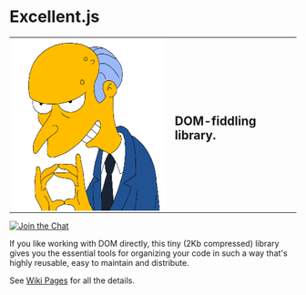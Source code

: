 # Excellent.js

<table style="border-size:10px">
  <tr>
    <td>
      <img align="left" width="299" height="302" src="./.github/images/burns.gif">
    </td>
    <td>
      <p>
        
## DOM-fiddling library.

  </tr>
</table>
  
[![Join the Chat](https://img.shields.io/gitter/room/vitaly-t/excellent.svg)](https://gitter.im/vitaly-t/excellent?utm_source=badge&utm_medium=badge&utm_campaign=pr-badge&utm_content=badge)

If you like working with DOM directly, this tiny (2Kb compressed) library gives you the essential
tools for organizing your code in such a way that's highly reusable, easy to maintain and distribute.

See [Wiki Pages] for all the details.

[Wiki Pages]:https://github.com/vitaly-t/excellent/wiki
